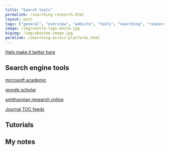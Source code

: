 ```yaml
---
title: "Search tools"
permalink: /searching-research.html
layout: post
tags: ["general", "overview", "website", "tools", "searching", "research"]
image: /img/centre-logo-white.jpg
bigimg: /img/aboutme-image.jpg
permlink: /searching-across-platforms.html
---
```


<a href="{{ site.github.repository_url }}/tree/master/{{ page.relative_path }}" align = "center">Help make it better here</a>

## Search engine tools

[microsoft academic](https://academic.microsoft.com/home)

[google scholar](https://scholar.google.com/)

[smithsonian research online](https://research.si.edu/)

[Journal TOC feeds](http://www.journaltocs.ac.uk/)

## Tutorials

## My notes